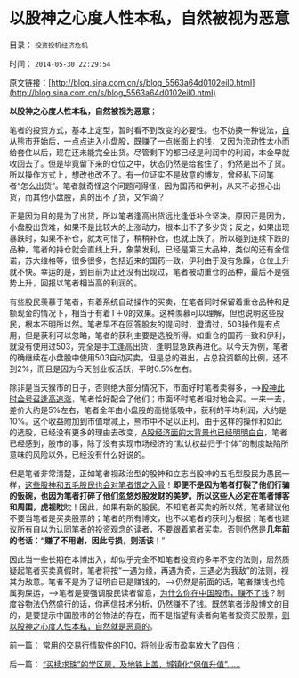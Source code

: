 # 以股神之心度人性本私，自然被视为恶意

目录： `投资投机经济危机` 

时间： `2014-05-30 22:29:54` 

原文链接：[http://blog.sina.com.cn/s/blog_5563a64d0102eil0.html](http://blog.sina.com.cn/s/blog_5563a64d0102eil0.html)

**以股神之心度人性本私，自然被视为恶意**；

笔者的投资方式，基本上定型，暂时看不到改变的必要性。也不妨换一种说法，[自从熊市开始后，一点点进入小盘股](../../../2008/9/20/理性投资无关大小盘.md)，既赚了一点帐面上的钱，又因为流动性太小而给套住以后，现在还未能完全出货。尽管剩下的都已经是利润中的利润，本金早就收回去了。但是毕竟留下来的仓位之中，状态仍然是给套住了，仍然是出不了货。所以操作方式上，想改也改不了。有一位证实不是敌意的博友，曾经私下问笔者“怎么出货”。笔者就奇怪这个问题问得怪，因为国药和伊利，从来不必担心出货，而其他小盘股，真的出不了货，又乍滴？

正是因为目的是为了出货，所以笔者逢高出货远比逢低补仓坚决。原因正是因为，小盘股出货难，如果不是比较大的上涨动力，根本出不了多少货；反之，如果出现暴跌时，如果不补仓，就太可惜了，稍稍补仓，也就止跌了。所以碰到连续下跌的品种，笔者的持仓就会直线上升，象蒙发利，已经是第三大品种，类似的还有金信诺，苏大维格等，很多很多，包括近来的国药一致，伊利由于没有急躁，仓位上升就不快。幸运的是，到目前为止还没有出现过，笔者被动重仓的品种，最后不是强势上升，回报以笔者相当高的利润的。

有些股民羡慕于笔者，有着系统自动操作的买卖，在笔者同时保留着重仓品种和足额现金的情况下，相当于有着T＋0的效果。这种羡慕可以理解，但也说明这些股民，根本不明所以然。笔者早不在回答股友的提问时，澄清过，503操作是有点用，但是获利可以忽略，笔者的获利主要是选股所得。如重仓的国药一致和伊利，就没有使用过503，完全是手工逢高出货，逢明显急跌再进化。以今天为例，笔者的确继续在小盘股中使用503自动买卖，但是总的进出，占总投资额的比例，还不到2%，而且是因为今天创业板活跃，平时0.5%左右。

除非是当天猴市的日子，否则绝大部分情况下，市面好时笔者卖得多，——>[股神此时会号召逢高追涨](../../../2014/3/22/博弈论的偏好法则，在股市中的运用，趋势投资，和逆向思维.md)，笔者恰好配合了他们；市面坏时笔者相对地会买。一来一去，差价大约是5%左右，笔者全年由小盘股的高抛低吸中，获利的平均利润，大约是10%。这个收益附加到市值增减上，熊市中不足以正利。由于这样的操作和如此的选股，已经没有更多的理由去改变，[A股经济面的大背景也已经明明白白](../../../2012/1/7/“选择命运盒子的技术”和“打破命运盒子的科学”.md)，笔者已经感到，股市的事，除了没有实现市场经济的“默认权益归于个体”的制度缺陷所意味的风险以外，已经没有什么好说的。

但是笔者非常清楚，正如笔者视政治型的股神和立志当股神的五毛型股民为愚民一样，[这些股神和五毛股民也会对笔者恨之入骨](../../../2011/6/29/忠告五毛型股民不要拉皮条.md)！**即便不是因为笔者打裂了他们行骗的饭碗，也因为笔者打碎了他们忽悠炒股发财的美梦。所以这些人必定在笔者博客和周围，虎视眈**眈！因此，如果有新的股民，不知笔者买卖的所以然，笔者建议他不要当笔者是买卖股票的；笔者的所有博文，也不以笔者的获利为根据；笔者也建议所有自以为认同笔者的投资观念的读者，[不要跟着笔者买卖](../../../2007/9/6/散户朋友可以参考别人的操作，但应该自已做决定.md)。否则仍然是**几年前的老话：“赚了不用谢，因此亏损，则活该**！”

因此当一些长期在本博出入，却似乎完全不知笔者投资的多年不变的法则，居然质疑起笔者买卖真假时，笔者将按“一遇为缘，再遇为奇，三遇必为我敌”的法则，视其为敌意。笔者不是为了证明自已是赚钱的，——>仍然是前面的话，笔者赚钱也纯属狗屎运，——>笔者是要强调股民读者留意，[为什么你在中国股市，赚不了钱](../../../2013/4/24/为什么股民赚不到钱？股神却赚盘满钵满？.md)？制度谷物法仍然盛行的话，你再信技术分析，仍然赚不了钱。既然笔者涉股博文的目的，是要提示中国股市的谷物法的存在，而不是指望有读者向笔者投资买股票，[则以股神之心度人性本私，自然就是恶意的](../../../2013/6/18/职业股神的四大专业原则；.md)。

前一篇： [常用的交易行情软件的F10，将创业板市盈率放大了四倍；](../../../2014/6/30/常用的交易行情软件的F10，将创业板市盈率放大了四倍；.md)

后一篇： [“买椟求珠”的学区房，及地铁上盖，城镇化“保值升值”……](../../../2014/5/28/“买椟求珠”的学区房，及地铁上盖，城镇化“保值升值”…….md)

